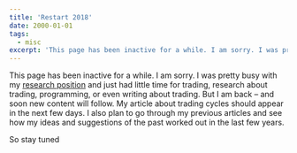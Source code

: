 ```yaml
---
title: 'Restart 2018'
date: 2000-01-01
tags:
  - misc
excerpt: 'This page has been inactive for a while. I am sorry. I was pretty busy with my research position and just had little time for trading, research about trading, programming, or even writing about trading. But I am back – and soon new content will follow. My article about trading cycles should appear in the next few days. I also plan to go through my previous articles and see how my ideas and suggestions of the past worked out in the last few years.'
---
```

<p>This page has been inactive for a while. I am sorry. I was pretty busy with my <a href="http://www.ics.uci.edu/~steffenp/">research position</a> and just had little time for trading, research about trading, programming, or even writing about trading. But I am back – and soon new content will follow. My article about trading cycles should appear in the next few days. I also plan to go through my previous articles and see how my ideas and suggestions of the past worked out in the last few years.</p>
<p>So stay tuned</p>
